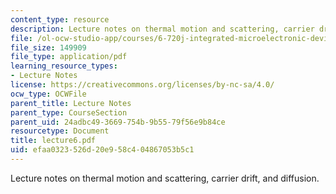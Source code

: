 ```yaml
---
content_type: resource
description: Lecture notes on thermal motion and scattering, carrier drift, and diffusion.
file: /ol-ocw-studio-app/courses/6-720j-integrated-microelectronic-devices-spring-2007/efaa0323526d20e958c404867053b5c1_lecture6.pdf
file_size: 149909
file_type: application/pdf
learning_resource_types:
- Lecture Notes
license: https://creativecommons.org/licenses/by-nc-sa/4.0/
ocw_type: OCWFile
parent_title: Lecture Notes
parent_type: CourseSection
parent_uid: 24adbc49-3669-754b-9b55-79f56e9b84ce
resourcetype: Document
title: lecture6.pdf
uid: efaa0323-526d-20e9-58c4-04867053b5c1
---
```

Lecture notes on thermal motion and scattering, carrier drift, and diffusion.